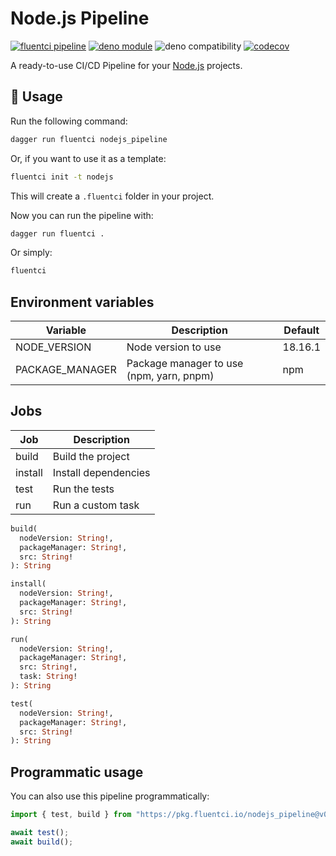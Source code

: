 # Node.js Pipeline

[![fluentci pipeline](https://img.shields.io/badge/dynamic/json?label=pkg.fluentci.io&labelColor=%23000&color=%23460cf1&url=https%3A%2F%2Fapi.fluentci.io%2Fv1%2Fpipeline%2Fnodejs_pipeline&query=%24.version)](https://pkg.fluentci.io/nodejs_pipeline)
[![deno module](https://shield.deno.dev/x/nodejs_pipeline)](https://deno.land/x/nodejs_pipeline)
![deno compatibility](https://shield.deno.dev/deno/^1.37)
[![codecov](https://img.shields.io/codecov/c/gh/fluent-ci-templates/nodejs-pipeline)](https://codecov.io/gh/fluent-ci-templates/nodejs-pipeline)

A ready-to-use CI/CD Pipeline for your [Node.js](https://nodejs.org/en) projects.

## 🚀 Usage

Run the following command:

```bash
dagger run fluentci nodejs_pipeline
```

Or, if you want to use it as a template:

```bash
fluentci init -t nodejs
```

This will create a `.fluentci` folder in your project.

Now you can run the pipeline with:

```bash
dagger run fluentci .
```

Or simply:

```bash
fluentci
```

## Environment variables

| Variable          | Description                                | Default    |
| ----------------- | ------------------------------------------ | ---------- |
| NODE_VERSION      | Node version to use                        |  18.16.1   |
| PACKAGE_MANAGER   | Package manager to use (npm, yarn, pnpm)   |  npm       |

## Jobs

| Job     | Description          |
| ------- | -------------------- |
| build   | Build the project    |
| install | Install dependencies |
| test    | Run the tests        |
| run     | Run a custom task    |

```graphql
build(
  nodeVersion: String!, 
  packageManager: String!, 
  src: String!
): String

install(
  nodeVersion: String!,
  packageManager: String!, 
  src: String!
): String

run(
  nodeVersion: String!, 
  packageManager: String!, 
  src: String!, 
  task: String!
): String

test(
  nodeVersion: String!, 
  packageManager: String!, 
  src: String!
): String
```

## Programmatic usage

You can also use this pipeline programmatically:

```ts
import { test, build } from "https://pkg.fluentci.io/nodejs_pipeline@v0.5.0/mod.ts";

await test();
await build();
```
